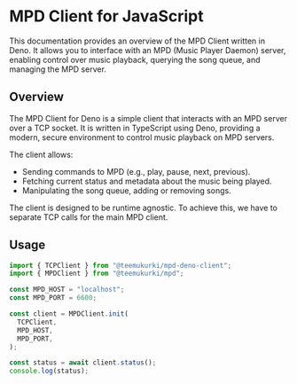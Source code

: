 # MPD Client for JavaScript

This documentation provides an overview of the MPD Client written in Deno. It
allows you to interface with an MPD (Music Player Daemon) server, enabling
control over music playback, querying the song queue, and managing the MPD
server.

## Overview

The MPD Client for Deno is a simple client that interacts with an MPD server
over a TCP socket. It is written in TypeScript using Deno, providing a modern,
secure environment to control music playback on MPD servers.

The client allows:

- Sending commands to MPD (e.g., play, pause, next, previous).
- Fetching current status and metadata about the music being played.
- Manipulating the song queue, adding or removing songs.

The client is designed to be runtime agnostic. To achieve this, we have to
separate TCP calls for the main MPD client.

## Usage

```javascript
import { TCPClient } from "@teemukurki/mpd-deno-client";
import { MPDClient } from "@teemukurki/mpd";

const MPD_HOST = "localhost";
const MPD_PORT = 6600;

const client = MPDClient.init(
  TCPClient,
  MPD_HOST,
  MPD_PORT,
);

const status = await client.status();
console.log(status);
```
